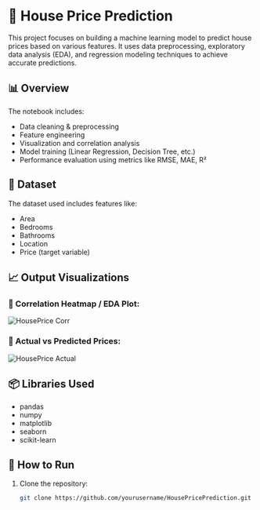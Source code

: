 # 🏡 House Price Prediction

This project focuses on building a machine learning model to predict house prices based on various features. It uses data preprocessing, exploratory data analysis (EDA), and regression modeling techniques to achieve accurate predictions.

## 📊 Overview

The notebook includes:
- Data cleaning & preprocessing  
- Feature engineering  
- Visualization and correlation analysis  
- Model training (Linear Regression, Decision Tree, etc.)  
- Performance evaluation using metrics like RMSE, MAE, R²  

## 📁 Dataset

The dataset used includes features like:
- Area
- Bedrooms
- Bathrooms
- Location
- Price (target variable)

## 📈 Output Visualizations

### 🔹 Correlation Heatmap / EDA Plot:
![HousePrice Corr](https://github.com/user-attachments/assets/cb235bc4-1dd7-44a8-9660-8bec45278d57)

### 🔹 Actual vs Predicted Prices:
![HousePrice Actual](https://github.com/user-attachments/assets/d2d0ca6f-bf6f-4264-954f-9347cecd1232)


## 📦 Libraries Used

- pandas
- numpy
- matplotlib
- seaborn
- scikit-learn

## 🚀 How to Run

1. Clone the repository:
   ```bash
   git clone https://github.com/yourusername/HousePricePrediction.git

